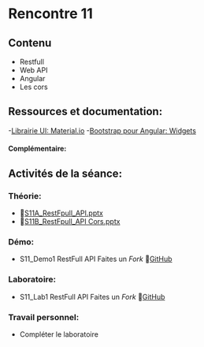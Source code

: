 # Rencontre 11

## Contenu
- Restfull
- Web API
- Angular
- Les cors

## Ressources et documentation: 
-[Librairie UI: Material.io](https://material.angular.io/)
-[Bootstrap pour Angular: Widgets](https://ng-bootstrap.github.io/#/components/accordion/examples)
#### Complémentaire: 


## Activités de la séance: 
### Théorie:  
 - 🔗[S11A_RestFpull_API.pptx](BRISE)
 - 🔗[S11B_RestFpull_API Cors.pptx](BRISE)

### Démo:
 - S11_Demo1 RestFull API Faites un *Fork* 🔗[GitHub](BRISE)

### Laboratoire: 
 - S11_Lab1 RestFull API Faites un *Fork* 🔗[GitHub](BRISE)
 
### Travail personnel: 
- Compléter le laboratoire